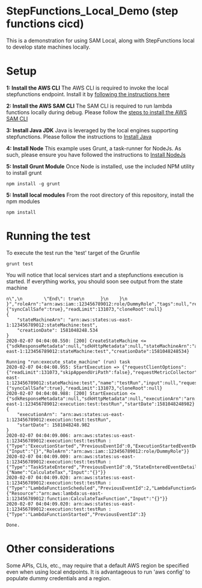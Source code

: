 # StepFunctions_Local_Demo (step functions cicd)
This is a demonstration for using SAM Local, along with StepFunctions local to develop state machines locally.

# Setup

**1: Install the AWS CLI**
The AWS CLI is required to invoke the local stepfunctions endpoint.  Install it by [following the instructions here](https://docs.aws.amazon.com/cli/latest/userguide/install-cliv1.html)

**2: Install the AWS SAM CLI**
The SAM CLI is required to run lambda functions locally during debug. Please follow the [steps to install the AWS SAM CLI](https://docs.aws.amazon.com/serverless-application-model/latest/developerguide/serverless-sam-cli-install.html)

**3: Install Java JDK**
Java is leveraged by the local engines supporting stepfunctions. Please follow the instructions to [Install Java](https://www.oracle.com/technetwork/java/javase/downloads/index.html)

**4: Install Node**
This example uses Grunt, a task-runner for NodeJs.  As such, please ensure you have followed the instructions to [Install NodeJs](https://nodejs.org/en/download/)

**5: Install Grunt Module**
Once Node is installed, use the included NPM utility to install grunt

```
npm install -g grunt
```

**5: Install local modules**
From the root directory of this repository, install the npm modules

```
npm install
```

# Running the test
To execute the test run the 'test' target of the Grunfile

```
grunt test
```

You will notice that local services start and a stepfunctions execution is started.  If everything works, you should soon see output from the state machine

```...
n\",\n        \"End\": true\n      }\n    }\n  }","roleArn":"arn:aws:iam::123456789012:role/DummyRole","tags":null,"requestCredentials":null,"requestCredentialsProvider":null,"generalProgressListener":{"syncCallSafe":true},"readLimit":131073,"cloneRoot":null}
{
    "stateMachineArn": "arn:aws:states:us-east-1:123456789012:stateMachine:test",
    "creationDate": 1581048248.534
}
2020-02-07 04:04:08.550: [200] CreateStateMachine <= {"sdkResponseMetadata":null,"sdkHttpMetadata":null,"stateMachineArn":"arn:aws:states:us-east-1:123456789012:stateMachine:test","creationDate":1581048248534}

Running "run:execute_state_machine" (run) task
2020-02-07 04:04:08.955: StartExecution => {"requestClientOptions":{"readLimit":131073,"skipAppendUriPath":false},"requestMetricCollector":null,"customRequestHeaders":null,"customQueryParameters":null,"cloneSource":null,"sdkRequestTimeout":null,"sdkClientExecutionTimeout":null,"stateMachineArn":"arn:aws:states:us-east-1:123456789012:stateMachine:test","name":"testRun","input":null,"requestCredentials":null,"requestCredentialsProvider":null,"generalProgressListener":{"syncCallSafe":true},"readLimit":131073,"cloneRoot":null}
2020-02-07 04:04:08.988: [200] StartExecution <= {"sdkResponseMetadata":null,"sdkHttpMetadata":null,"executionArn":"arn:aws:states:us-east-1:123456789012:execution:test:testRun","startDate":1581048248982}
{
    "executionArn": "arn:aws:states:us-east-1:123456789012:execution:test:testRun",
    "startDate": 1581048248.982
}
2020-02-07 04:04:09.006: arn:aws:states:us-east-1:123456789012:execution:test:testRun : {"Type":"ExecutionStarted","PreviousEventId":0,"ExecutionStartedEventDetails":{"Input":"{}","RoleArn":"arn:aws:iam::123456789012:role/DummyRole"}}
2020-02-07 04:04:09.009: arn:aws:states:us-east-1:123456789012:execution:test:testRun : {"Type":"TaskStateEntered","PreviousEventId":0,"StateEnteredEventDetails":{"Name":"CalculateTax","Input":"{}"}}
2020-02-07 04:04:09.020: arn:aws:states:us-east-1:123456789012:execution:test:testRun : {"Type":"LambdaFunctionScheduled","PreviousEventId":2,"LambdaFunctionScheduledEventDetails":{"Resource":"arn:aws:lambda:us-east-1:123456789012:function:CalculateTaxFunction","Input":"{}"}}
2020-02-07 04:04:09.020: arn:aws:states:us-east-1:123456789012:execution:test:testRun : {"Type":"LambdaFunctionStarted","PreviousEventId":3}

Done.
```


# Other considerations
Some APIs, CLIs, etc., may require that a default AWS region be specified even when using local endpoints. It is advantageous to run 'aws config' to populate dummy credentials and a region.
